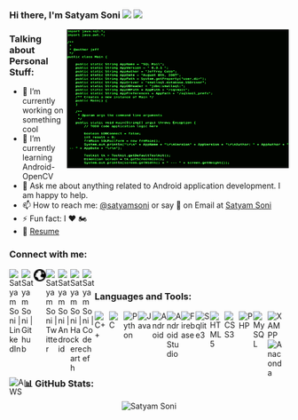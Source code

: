 ### Hi there, I'm Satyam Soni <img src="https://media.giphy.com/media/hvRJCLFzcasrR4ia7z/giphy.gif" width="25px">    	![](https://visitor-badge.glitch.me/badge?page_id=SatyamSoni23.visitor-badge)

<!--
**SatyamSoni23/SatyamSoni23** is a ✨ _special_ ✨ repository because its `README.md` (this file) appears on your GitHub profile.
Here are some ideas to get you started: -->
 <img align="right" alt="GIF" src="https://github.com/SatyamSoni23/SatyamSoni23/blob/master/prog.gif?raw=true" width="400" height="250">

### Talking about Personal Stuff:
- 🔭 I’m currently working on something cool 
- 🌱 I’m currently learning Android-OpenCV
- 💬 Ask me about anything related to Android application development. I am happy to help.
- 📫 How to reach me: [@satyamsoni](https://www.linkedin.com/in/satyam-soni-332522172/) or say 👋 on Email at [Satyam Soni](mailto:satyamsoni2305@gmail.com)
- ⚡ Fun fact: I ❤️ 🏍️
- 📝 [Resume](https://drive.google.com/file/d/1FQ2M2VRzHOLBoO9u0ytkFj1F0wxuS2kP/view)

### Connect with me:

<a href="https://www.linkedin.com/in/satyam-soni-332522172/">
  <img align="left" alt="Satyam Soni | LinkedIn" width="22px" src="https://cdn.jsdelivr.net/npm/simple-icons@v3/icons/linkedin.svg" />
</a>
<a href="https://github.com/SatyamSoni23">
  <img align="left" alt="Satyam Soni | Github" width="22px" src="https://cdn.jsdelivr.net/npm/simple-icons@v3/icons/github.svg" />
</a>
<a href="https://satyamsoni23.github.io/Portfolio/">
  <img align="left" alt="Satyam Soni | Website" width="22px" src="https://raw.githubusercontent.com/iconic/open-iconic/master/svg/globe.svg" />
</a>
<a href="https://twitter.com/SatyamS10969618">
  <img align="left" alt="Satyam Soni | Twitter" width="22px" src="https://cdn.jsdelivr.net/npm/simple-icons@v3/icons/twitter.svg" />
</a>
<a href="https://play.google.com/store/apps/developer?id=Satyam+Soni">
  <img align="left" alt="Satyam Soni | Android" width="22px" src="https://cdn.jsdelivr.net/npm/simple-icons@3.6.1/icons/android.svg" />
</a>
<a href="https://www.hackerearth.com/@run_4_tle">
  <img align="left" alt="Satyam Soni | Hackerearth" width="22px" src="https://cdn.jsdelivr.net/npm/simple-icons@3.6.1/icons/hackerearth.svg" />
</a>
<a href="https://www.codechef.com/users/satyam_soni">
  <img align="left" alt="Satyam Soni | Codechef" width="22px" src="https://cdn.jsdelivr.net/npm/simple-icons@3.6.1/icons/codechef.svg" />
</a>

<br/>

### Languages and Tools:
<img align="left" alt="C++" width="26px" src="https://cdn.jsdelivr.net/npm/simple-icons@3.6.1/icons/cplusplus.svg" />
<img align="left" alt="C" width="26px" src="https://cdn.jsdelivr.net/npm/simple-icons@3.6.1/icons/c.svg" />
<img align="left" alt="Python" width="26px" src="https://cdn.jsdelivr.net/npm/simple-icons@3.6.1/icons/python.svg" />
<img align="left" alt="Java" width="26px" src="https://cdn.jsdelivr.net/npm/simple-icons@3.6.1/icons/java.svg" />
<img align="left" alt="Android" width="26px" src="https://cdn.jsdelivr.net/npm/simple-icons@3.6.1/icons/android.svg" />
<img align="left" alt="Android Studio" width="26px" src="https://cdn.jsdelivr.net/npm/simple-icons@3.6.1/icons/androidstudio.svg" />
<img align="left" alt="Firebase" width="26px" src="https://cdn.jsdelivr.net/npm/simple-icons@3.6.1/icons/firebase.svg" />
<img align="left" alt="Sqlite3" width="26px" src="https://cdn.jsdelivr.net/npm/simple-icons@3.6.1/icons/sqlite.svg" />
<img align="left" alt="HTML5" width="26px" src="https://cdn.jsdelivr.net/npm/simple-icons@3.6.1/icons/html5.svg" />
<img align="left" alt="CSS3" width="26px" src="https://cdn.jsdelivr.net/npm/simple-icons@3.6.1/icons/css3.svg" />
<img align="left" alt="PHP" width="26px" src="https://cdn.jsdelivr.net/npm/simple-icons@3.6.1/icons/php.svg" />
<img align="left" alt="MySQL" width="26px" src="https://cdn.jsdelivr.net/npm/simple-icons@3.6.1/icons/mysql.svg" />
<img align="left" alt="XAMPP" width="26px" src="https://cdn.jsdelivr.net/npm/simple-icons@3.6.1/icons/xampp.svg" />
<img align="left" alt="Anaconda" width="26px" src="https://cdn.jsdelivr.net/npm/simple-icons@3.6.1/icons/anaconda.svg" />
<img align="left" alt="AWS" width="26px" src="https://cdn.jsdelivr.net/npm/simple-icons@3.6.1/icons/amazonaws.svg" />

<br/>

### 📊 GitHub Stats:
<p align="center"> <img src="https://github-readme-stats.vercel.app/api?username=SatyamSoni23&show_icons=true&theme=gotham&count_private=true&include_all_commits=true" alt="Satyam Soni" />
